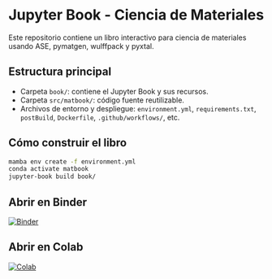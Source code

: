 # Jupyter Book - Ciencia de Materiales

Este repositorio contiene un libro interactivo para ciencia de materiales usando ASE, pymatgen, wulffpack y pyxtal.

## Estructura principal

- Carpeta `book/`: contiene el Jupyter Book y sus recursos.
- Carpeta `src/matbook/`: código fuente reutilizable.
- Archivos de entorno y despliegue: `environment.yml`, `requirements.txt`, `postBuild`, `Dockerfile`, `.github/workflows/`, etc.

## Cómo construir el libro

```bash
mamba env create -f environment.yml
conda activate matbook
jupyter-book build book/
```

## Abrir en Binder

[![Binder](https://mybinder.org/badge_logo.svg)](https://mybinder.org/v2/gh/TU_USUARIO/TU_REPO/HEAD?urlpath=lab/tree/book/)

## Abrir en Colab

[![Colab](https://colab.research.google.com/assets/colab-badge.svg)](https://colab.research.google.com/github/TU_USUARIO/TU_REPO/blob/main/book/tutorials/tutorial_01_generate_crystals.ipynb)

